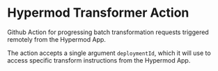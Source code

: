 # Hypermod Transformer Action

Github Action for progressing batch transformation requests triggered remotely from the Hypermod App.

The action accepts a single argument `deploymentId`, which it will use to access specific transform instructions from the Hypermod App.
